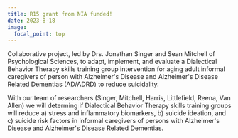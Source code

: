 ```yaml
---
title: R15 grant from NIA funded!
date: 2023-8-18
image:
  focal_point: top
---
```

Collaborative project, led by Drs. Jonathan Singer and Sean Mitchell of Psychological Sciences, to adapt, implement, and evaluate a Dialectical Behavior Therapy skills training group intervention for aging adult informal caregivers of person with Alzheimer's Disease and Alzheimer's Disease Related Dementias (AD/ADRD) to reduce suicidality. 

With our team of researchers (Singer, Mitchell, Harris, Littlefield, Reena, Van Allen) we will determing if Dialectical Behavior Therapy skills training groups will reduce a) stress and inflammatory biomarkers, b) suicide ideation, and c) suicide risk factors in informal caregivers of persons with Alzheimer's Disease and Alzheimer's Disease Related Dementias. 



